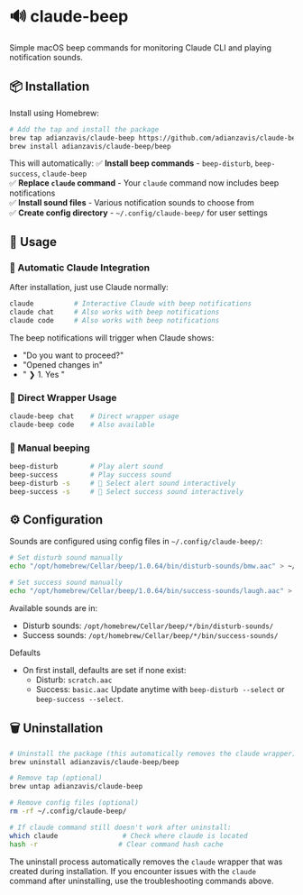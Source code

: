 # 🔊 claude-beep

Simple macOS beep commands for monitoring Claude CLI and playing notification sounds.


## 📦 Installation

Install using Homebrew:
```bash
# Add the tap and install the package
brew tap adianzavis/claude-beep https://github.com/adianzavis/claude-beep
brew install adianzavis/claude-beep/beep
```

This will automatically:
✅ **Install beep commands** - `beep-disturb`, `beep-success`, `claude-beep`  
✅ **Replace `claude` command** - Your `claude` command now includes beep notifications  
✅ **Install sound files** - Various notification sounds to choose from  
✅ **Create config directory** - `~/.config/claude-beep/` for user settings  

## 🚀 Usage

### 🤖 Automatic Claude Integration
After installation, just use Claude normally:
```bash
claude          # Interactive Claude with beep notifications
claude chat     # Also works with beep notifications  
claude code     # Also works with beep notifications
```

The beep notifications will trigger when Claude shows:
- "Do you want to proceed?"
- "Opened changes in"  
- " ❯ 1. Yes  "

### 🎯 Direct Wrapper Usage
```bash
claude-beep chat    # Direct wrapper usage
claude-beep code    # Also available
```

### 🔔 Manual beeping
```bash
beep-disturb        # Play alert sound
beep-success        # Play success sound
beep-disturb -s     # 🎵 Select alert sound interactively
beep-success -s     # 🎵 Select success sound interactively
```

## ⚙️ Configuration

Sounds are configured using config files in `~/.config/claude-beep/`:

```bash
# Set disturb sound manually
echo "/opt/homebrew/Cellar/beep/1.0.64/bin/disturb-sounds/bmw.aac" > ~/.config/claude-beep/.beep_disturb_config

# Set success sound manually  
echo "/opt/homebrew/Cellar/beep/1.0.64/bin/success-sounds/laugh.aac" > ~/.config/claude-beep/.beep_success_config
```

Available sounds are in:
- Disturb sounds: `/opt/homebrew/Cellar/beep/*/bin/disturb-sounds/`
- Success sounds: `/opt/homebrew/Cellar/beep/*/bin/success-sounds/`

Defaults
- On first install, defaults are set if none exist:
  - Disturb: `scratch.aac`
  - Success: `basic.aac`
  Update anytime with `beep-disturb --select` or `beep-success --select`.

## 🗑️ Uninstallation

```bash
# Uninstall the package (this automatically removes the claude wrapper)
brew uninstall adianzavis/claude-beep/beep

# Remove tap (optional)
brew untap adianzavis/claude-beep

# Remove config files (optional)
rm -rf ~/.config/claude-beep/

# If claude command still doesn't work after uninstall:
which claude                # Check where claude is located
hash -r                    # Clear command hash cache
```

The uninstall process automatically removes the `claude` wrapper that was created during installation. If you encounter issues with the `claude` command after uninstalling, use the troubleshooting commands above.

